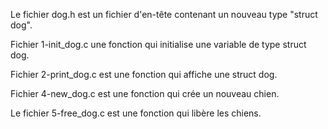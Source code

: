 Le fichier dog.h est un fichier d'en-tête contenant un nouveau type "struct dog".

Fichier 1-init_dog.c une fonction qui initialise une variable de type struct dog.

Fichier 2-print_dog.c est une fonction qui affiche une struct dog.

Fichier 4-new_dog.c est une fonction qui crée un nouveau chien.

Le fichier 5-free_dog.c est une fonction qui libère les chiens.
